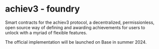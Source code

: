 # achiev3 - foundry

Smart contracts for the achiev3 protocol, a decentralized, permissionless, open source way of defining and awarding achievements for users to unlock with a myriad of flexible features.

The official implementation will be launched on Base in summer 2024.